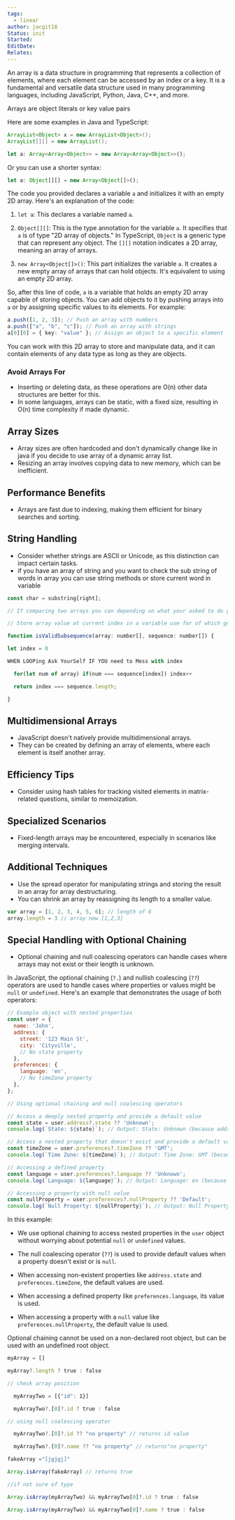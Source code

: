 ```yaml
---
tags:
  - linear
author: jacgit18
Status: init
Started: 
EditDate: 
Relates:
---
```

An array is a data structure in programming that represents a collection of elements, where each element can be accessed by an index or a key. It is a fundamental and versatile data structure used in many programming languages, including JavaScript, Python, Java, C++, and more.

Arrays are object literals or key value pairs 

Here are some examples in Java and TypeScript:

```java
ArrayList<Object> x = new ArrayList<Object>();
ArrayList[][] = new ArrayList();
```



```typescript
let a: Array<Array<Object>> = new Array<Array<Object>>();
```

Or you can use a shorter syntax:

```typescript
let a: Object[][] = new Array<Object[]>();
```


The code you provided declares a variable `a` and initializes it with an empty 2D array. Here's an explanation of the code:

1. `let a`: This declares a variable named `a`.

2. `Object[][]`: This is the type annotation for the variable `a`. It specifies that `a` is of type "2D array of objects." In TypeScript, `Object` is a generic type that can represent any object. The `[][]` notation indicates a 2D array, meaning an array of arrays.

3. `new Array<Object[]>()`: This part initializes the variable `a`. It creates a new empty array of arrays that can hold objects. It's equivalent to using an empty 2D array.

So, after this line of code, `a` is a variable that holds an empty 2D array capable of storing objects. You can add objects to it by pushing arrays into `a` or by assigning specific values to its elements. For example:

```typescript
a.push([1, 2, 3]); // Push an array with numbers
a.push(["a", "b", "c"]); // Push an array with strings
a[0][0] = { key: "value" }; // Assign an object to a specific element
```

You can work with this 2D array to store and manipulate data, and it can contain elements of any data type as long as they are objects.

### Avoid Arrays For
- Inserting or deleting data, as these operations are O(n) other data structures are better for this.
- In some languages, arrays can be static, with a fixed size, resulting in O(n) time complexity if made dynamic.

## Array Sizes
- Array sizes are often hardcoded and don't dynamically change like in java if you decide to use array of a dynamic array list.
- Resizing an array involves copying data to new memory, which can be inefficient.

## Performance Benefits
- Arrays are fast due to indexing, making them efficient for binary searches and sorting.

## String Handling
- Consider whether strings are ASCII or Unicode, as this distinction can impact certain tasks.
- if you have an array of string and you want to check the sub string of words in array you can use string methods or store current word in variable 

```javascript
const char = substring[right]; 

// If comparing two arrays you can depending on what your asked to do you can  

// Store array value at current index in a variable use for of which gets value with out worrying about index in this case we care about index only for sequence array  

function isValidSubsequence(array: number[], sequence: number[]) { 

let index = 0 

WHEN LOOPing Ask YourSelf IF YOU need to Mess with index 

  for(let num of array) if(num === sequence[index]) index++ 

  return index === sequence.length; 

}
```


## Multidimensional Arrays
- JavaScript doesn't natively provide multidimensional arrays.
- They can be created by defining an array of elements, where each element is itself another array.

## Efficiency Tips
- Consider using hash tables for tracking visited elements in matrix-related questions, similar to memoization.

## Specialized Scenarios
- Fixed-length arrays may be encountered, especially in scenarios like merging intervals.

## Additional Techniques
- Use the spread operator for manipulating strings and storing the result in an array for array destructuring.
- You can shrink an array by reassigning its length to a smaller value.

```javascript
var array = [1, 2, 3, 4, 5, 6]; // length of 6 
array.length = 3 // array now [1,2,3] 
```
## Special Handling with Optional Chaining
- Optional chaining and null coalescing operators can handle cases where arrays may not exist or their length is unknown.

In JavaScript, the optional chaining (`?.`) and nullish coalescing (`??`) operators are used to handle cases where properties or values might be `null` or `undefined`. Here's an example that demonstrates the usage of both operators:

```javascript
// Example object with nested properties
const user = {
  name: 'John',
  address: {
    street: '123 Main St',
    city: 'Cityville',
    // No state property
  },
  preferences: {
    language: 'en',
    // No timeZone property
  },
};

// Using optional chaining and null coalescing operators

// Access a deeply nested property and provide a default value
const state = user.address?.state ?? 'Unknown';
console.log(`State: ${state}`); // Output: State: Unknown (because address.state is not defined)

// Access a nested property that doesn't exist and provide a default value
const timeZone = user.preferences?.timeZone ?? 'GMT';
console.log(`Time Zone: ${timeZone}`); // Output: Time Zone: GMT (because preferences.timeZone is not defined)

// Accessing a defined property
const language = user.preferences?.language ?? 'Unknown';
console.log(`Language: ${language}`); // Output: Language: en (because preferences.language is defined)

// Accessing a property with null value
const nullProperty = user.preferences?.nullProperty ?? 'Default';
console.log(`Null Property: ${nullProperty}`); // Output: Null Property: Default (because preferences.nullProperty is null)
```

In this example:

- We use optional chaining to access nested properties in the `user` object without worrying about potential `null` or `undefined` values.

- The null coalescing operator (`??`) is used to provide default values when a property doesn't exist or is `null`.

- When accessing non-existent properties like `address.state` and `preferences.timeZone`, the default values are used.

- When accessing a defined property like `preferences.language`, its value is used.

- When accessing a property with a `null` value like `preferences.nullProperty`, the default value is used.

Optional chaining cannot be used on a non-declared root object, but can be used with an undefined root object. 

```javascript
myArray = [] 

myArray?.length ? true : false 

// check array position 

  myArrayTwo = [{"id": 1}] 

  myArrayTwo?.[0]?.id ? true : false 

// using null coalescing operator 

  myArrayTwo?.[0]?.id ?? "no property" // returns id value 

  myArrayTwo?.[0]?.name ?? "no property" // returns"no property" 

fakeArray ="[jgjgj]" 

Array.isArray(fakeArray) // returns true 

//if not sure of type 

Array.isArray(myArrayTwo) && myArrayTwo[0]?.id ? true : false 

Array.isArray(myArrayTwo) && myArrayTwo[0]?.name ? true : false
```
